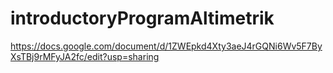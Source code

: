 # introductoryProgramAltimetrik
https://docs.google.com/document/d/1ZWEpkd4Xty3aeJ4rGQNi6Wv5F7ByXsTBj9rMFyJA2fc/edit?usp=sharing
